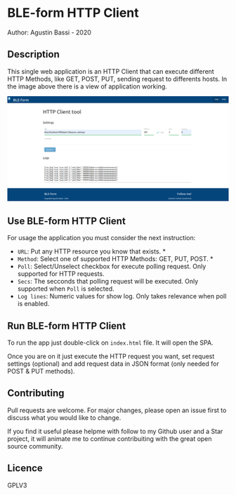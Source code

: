 # BLE-form HTTP Client


Author: Agustin Bassi - 2020


## Description


This single web application is an HTTP Client that can execute different HTTP Methods, like GET, POST, PUT, sending request to differents hosts. In the image above there is a view of application working.

![app working](doc/app_working_get.png)  


## Use BLE-form HTTP Client

For usage the application you must consider the next instruction:

* `URL`: Put any HTTP resource you know that exists. *
* `Method`: Select one of supported HTTP Methods: GET, PUT, POST. *
* `Poll`: Select/Unselect checkbox for execute polling request. Only supported for HTTP requests.
* `Secs`: The secconds that polling request will be executed. Only supported when `Poll` is selected.
* `Log lines`: Numeric values for show log. Only takes relevance when poll is enabled.  


## Run BLE-form HTTP Client


To run the app just double-click on `index.html` file. It will open the SPA. 

Once you are on it just execute the HTTP request you want, set request settings (optional) and add request data in JSON format (only needed for POST & PUT methods).  


## Contributing



Pull requests are welcome. For major changes, please open an issue first to discuss what you would like to change.

If you find it useful please helpme with follow to my Github user and a Star project, it will animate me to continue contribuiting with the great open source community.



## Licence



GPLV3
